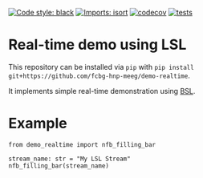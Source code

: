 [![Code style: black](https://img.shields.io/badge/code%20style-black-000000.svg)](https://github.com/psf/black)
[![Imports: isort](https://img.shields.io/badge/%20imports-isort-%231674b1?style=flat&labelColor=ef8336)](https://pycqa.github.io/isort/)
[![codecov](https://codecov.io/gh/fcbg-hnp-meeg/demo-realtime/branch/main/graph/badge.svg?token=EN5L5ZS6HG)](https://codecov.io/gh/fcbg-hnp-meeg/demo-realtime)
[![tests](https://github.com/fcbg-hnp-meeg/demo-realtime/actions/workflows/pytest.yml/badge.svg?branch=main)](https://github.com/fcbg-hnp-meeg/demo-realtime/actions/workflows/pytest.yml)

# Real-time demo using LSL

This repository can be installed via `pip` with `pip install git+https://github.com/fcbg-hnp-meeg/demo-realtime`.

It implements simple real-time demonstration using [BSL](https://bsl-tools.github.io/).

# Example

```
from demo_realtime import nfb_filling_bar

stream_name: str = "My LSL Stream"
nfb_filling_bar(stream_name)
```
